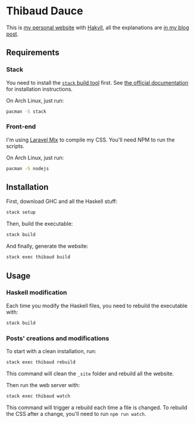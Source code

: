 # Thibaud Dauce

This is [my personal website](https://thibaud.dauce.fr) with [Hakyll](http://jaspervdj.be/hakyll/), all the explanations are [in my blog post](https://thibaud.dauce.fr/posts/2015-10-18-new-static-website.html).

## Requirements

### Stack

You need to install the [`stack` build tool](https://github.com/commercialhaskell/stack) first. See [the official documentation](https://github.com/commercialhaskell/stack/blob/release/doc/install_and_upgrade.md) for installation instructions.

On Arch Linux, just run:

```bash
pacman -S stack
```

### Front-end

I'm using [Laravel Mix](https://laravel-mix.com/) to compile my CSS. You'll need NPM to run the scripts.

On Arch Linux, just run:

```bash
pacman -S nodejs
```

## Installation

First, download GHC and all the Haskell stuff:
```bash
stack setup
```

Then, build the executable:
```bash
stack build
```

And finally, generate the website:
```bash
stack exec thibaud build
```

## Usage

### Haskell modification

Each time you modify the Haskell files, you need to rebuild the executable with:

```bash
stack build
```

### Posts' creations and modifications

To start with a clean installation, run:

```bash
stack exec thibaud rebuild
```

This command will clean the `_site` folder and rebuild all the website.

Then run the web server with:

```bash
stack exec thibaud watch
```

This command will trigger a rebuild each time a file is changed. To rebuild the CSS after a change, you'll need to run `npm run watch`.
